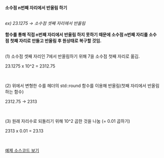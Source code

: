 <strong>소수점 n번째 자리에서 반올림 하기</strong>

<br>
<i>ex) 23.1275 -> 소수점 셋째 자리에서 반올림</i>

<br>
<br>

<strong>
함수를 통해 직접 n번째 자리에서 반올림 하지 못하기 때문에 소수점 n번째 자리를 소수점 첫째 자리로 만들고 반올림 후 원상태로 복구할 것임.
</strong>

<br>
<br>

(1)  소수점 셋째 자리인 7에서 반올림하기 위해 7을 소수점 첫째 자리로 옮김.

23.1275 x 10^2 = 2312.75 

<br>

(2)  위에서 변형한 수를 <cmath> 헤더의 std::round 함수를 이용해 반올림(첫째 자리에서 반올림하는 함수)

2312.75 -> 2313

<br>

(3) 원래 자리수로 되돌리기 위해 10^2 곱한 것을 나눔 (= 0.01 곱하기)

2313 x 0.01 = 23.13

<br>

<a href=""> 예제 소스코드 보기</a>
